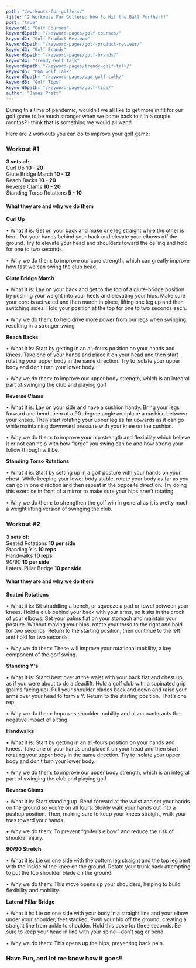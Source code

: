 ```yaml
---
path: "/workouts-for-golfers/"
title: "2 Workouts For Golfers: How to Hit the Ball Further!!"
post: "true"
keyword1: "Golf Courses"
keyword1path: "/keyword-pages/golf-courses/"
keyword2: "Golf Product Reviews"
keyword2path: "/keyword-pages/golf-product-reviews/"
keyword3: "Golf Brands"
keyword3path: "/keyword-pages/golf-brands/"
keyword4: "Trendy Golf Talk"
keyword4path: "/keyword-pages/trendy-golf-talk/"
keyword5: "PGA Golf Talk"
keyword5path: "/keyword-pages/pga-golf-talk/"
keyword6: "Golf Tips"
keyword6path: "/keyword-pages/golf-tips/"
author: "James Pratt"
---
```


<div class="WFG-title post-title"> </div>


<div class="blog-post">
During this time of pandemic, wouldn’t we all like to get more in fit for our golf game to be much stronger when we come back to it in a couple months? I think that is something we would all want! 

Here are 2 workouts you can do to improve your golf game:

<div> 
<h3> Workout #1 </h3>
<div class="WFG-workout">
<b>3 sets of:</b> <br>
    Curl Up <b>10 - 20</b> <br>
    Glute Bridge March <b>10 - 12</b><br>
    Reach Backs <b>10 - 20</b><br>
    Reverse Clams <b>10 - 20</b><br>
    Standing Torso Rotations <b>5 - 10</b><br>
</div>

<div class="WFG-why">
<h4 class="center"> What they are and why we do them</h4>

<div class="tip-w-pic left"> 
<b>Curl Up</b>
<div class="WFG-curlup right"></div>
<p>
  • What it is: Get on your back and make one leg straight while the other is bent. Put your hands behind your back and elevate your elbows off the ground. Try to elevate your head and shoulders toward the ceiling and hold for one to two seconds. 

  • Why we do them: to improve our core strength, which can greatly improve how fast we can swing the club head.
</p>
</div>

<div class="tip-w-pic left"> 
<b>Glute Bridge March</b>
<div class="WFG-glute right"></div>
<p>
 • What it is: Lay on your back and get to the top of a glute-bridge position by pushing your weight into your heels and elevating your hips. Make sure your core is activated and then march in place, lifting one leg up and then switching sides. Hold your position at the top for one to two seconds each. 

 • Why we do them:  to help drive more power from our legs when swinging, resulting in a stronger swing
</p>
</div>

<div class="tip-w-pic left"> 
<b>Reach Backs</b>
<div class="WFG-reachback right"></div>
<p>
 • What it is: Start by getting in an all-fours position on your hands and knees. Take one of your hands and place it on your head and then start rotating your upper body in the same direction. Try to isolate your upper body and don’t turn your lower body. 

 • Why we do them: to improve our upper body strength, which is an integral part of swinging the club and playing golf
</p>
</div>

<div class="tip-w-pic left"> 
<b>Reverse Clams</b>
<div class="WFG-reverse-clams right"></div>
<p>
 • What it is: Lay on your side and have a cushion handy. Bring your legs forward and bend them at a 90-degree angle and place a cushion between your knees. Then start rotating your upper leg as far upwards as it can go while maintaining downward pressure with your knee on the cushion.

 • Why we do them: to improve your hip strength and flexibility which believe it or not can help with how “large” you swing can be and how strong your follow through will be.
</p>
</div>

<div class="tip-w-pic left"> 
<b>Standing Torso Rotations</b>
<div class="WFG-standing-torso right"></div>
<p>
 • What it is: Start by setting up in a golf posture with your hands on your chest. While keeping your lower body stable, rotate your body as far as you can go in one direction and then repeat in the opposite direction. Try doing this exercise in front of a mirror to make sure your hips aren’t rotating.

 • Why we do them:  to strengthen the golf win in general as it is pretty much a weight lifting version of swinging the club.

</p>
</div>

</div>

<div> 
<h3> Workout #2 </h3>
<div class="WFG-workout">
<b>3 sets of:</b> <br>
    Seated Rotations <b>10 per side</b> <br>
    Standing Y's <b>10 reps</b><br>
    Handwalks <b>10 reps</b><br>
    90/90 <b>10 per side</b><br>
    Lateral Pillar Bridge <b>10 per side</b><br>
</div>

<div class="WFG-why">
<h4 class="center"> What they are and why we do them</h4>

<div class="tip-w-pic left"> 
<b>Seated Rotations</b>
<div class="WFG-seated-rotations right"></div>
<p>
  • What it is: Sit straddling a bench, or squeeze a pad or towel between your knees. Hold a club behind your back with your arms, so it sits in the crook of your elbows. Set your palms flat on your stomach and maintain your posture. Without moving your hips, rotate your torso to the right and hold for two seconds. Return to the starting position, then continue to the left and hold for two seconds. 

  • Why we do them: These will improve your rotational mobility, a key component of the golf swing.
</p>
</div>

<div class="tip-w-pic left"> 
<b>Standing Y's</b>
<div class="WFG-standing-ys right"></div>
<p>
 • What it is: Stand bent over at the waist with your back flat and chest up, as if you were about to do a deadlift. Hold a golf club with a supinated grip (palms facing up). Pull your shoulder blades back and down and raise your arms over your head to form a Y. Return to the starting position. That’s one rep.

 • Why we do them:  Improves shoulder mobility and also counteracts the negative impact of sitting.
</p>
</div>

<div class="tip-w-pic left"> 
<b>Handwalks</b>
<div class="WFG-handwalks right"></div>
<p>
 • What it is: Start by getting in an all-fours position on your hands and knees. Take one of your hands and place it on your head and then start rotating your upper body in the same direction. Try to isolate your upper body and don’t turn your lower body. 

 • Why we do them: to improve our upper body strength, which is an integral part of swinging the club and playing golf
</p>
</div>

<div class="tip-w-pic left"> 
<b>Reverse Clams</b>
<div class="WFG-reverse-clams right"></div>
<p>
 • What it is: Start standing up. Bend forward at the waist and set your hands on the ground so you’re on all fours. Slowly walk your hands out into a pushup position. Then, making sure to keep your knees straight, walk your toes toward your hands

 • Why we do them: To prevent “golfer’s elbow” and reduce the risk of shoulder injury.
</p>
</div>

<div class="tip-w-pic left"> 
<b>90/90 Stretch</b>
<div class="WFG-90-90 right"></div>
<p>
 • What it is:  Lie on one side with the bottom leg straight and the top leg bent with the inside of the knee on the ground. Rotate your trunk back attempting to put the top shoulder blade on the ground.

 • Why we do them: This move opens up your shoulders, helping to build flexibility and mobility.
</p>
</div>

<div class="tip-w-pic left"> 
<b>Lateral Pillar Bridge</b>
<div class="WFG-lateral right"></div>
<p>
 • What it is: Lie on one side with your body in a straight line and your elbow under your shoulder, feet stacked. Push your hip off the ground, creating a straight line from ankle to shoulder. Hold this pose for three seconds. Be sure to keep your head in line with your spine—don’t sag or bend.

 • Why we do them: This opens up the hips, preventing back pain.
</p>
</div>

</div>
</div>
<h3 class="center">Have Fun, and let me know how it goes!!</h3>
